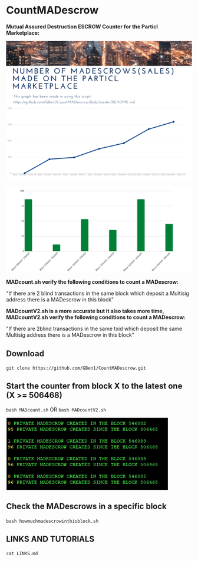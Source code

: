 # CountMADescrow

**Mutual Assured Destruction ESCROW Counter for the Particl Marketplace:**

![Screenshot](mad-1.png)

![Screenshot](mad-2.png)

**MADcount.sh verify the following conditions to count a MADescrow:**

"If there are 2 blind transactions in the same block which deposit a Multisig address there is a MADescrow in this block"

**MADcountV2.sh is a more accurate but it also takes more time, MADcountV2.sh verify the following conditions to count a MADescrow:** 

"If there are 2blind transactions in the same txid which deposit the same Multisig address there is a MADescrow in this block"


## Download

`git clone https://github.com/GBen1/CountMADescrow.git`

## Start the counter from block X to the latest one (X >= 506468)

`bash MADcount.sh` OR `bash MADcountV2.sh`

![Screenshot](madcounter.png)

## Check the MADescrows in a specific block

 `bash howmuchmadescrowinthisblock.sh`
 
 ## LINKS AND TUTORIALS

`cat LINKS.md`
